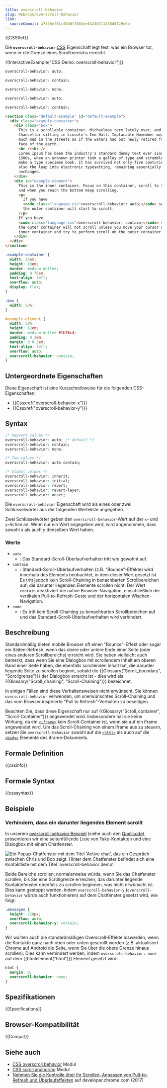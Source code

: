 ```yaml
---
title: overscroll-behavior
slug: Web/CSS/overscroll-behavior
l10n:
  sourceCommit: a7335ef81c49b0f7604ee64240711456d0f29e6b
---
```


{{CSSRef}}

Die **`overscroll-behavior`** [CSS](/de/docs/Web/CSS) Eigenschaft legt fest, was ein Browser tut, wenn er die Grenze eines Scrollbereichs erreicht.

{{InteractiveExample("CSS Demo: overscroll-behavior")}}

```css interactive-example-choice
overscroll-behavior: auto;
```

```css interactive-example-choice
overscroll-behavior: contain;
```

```css interactive-example-choice
overscroll-behavior: none;
```

```css interactive-example-choice
overscroll-behavior: auto;
```

```css interactive-example-choice
overscroll-behavior: contain;
```

```html interactive-example
<section class="default-example" id="default-example">
  <div class="example-container">
    <div class="box">
      This is a scrollable container. Michaelmas term lately over, and the Lord
      Chancellor sitting in Lincoln's Inn Hall. Implacable November weather. As
      much mud in the streets as if the waters had but newly retired from the
      face of the earth.
      <br /><br />
      Lorem Ipsum has been the industry's standard dummy text ever since the
      1500s, when an unknown printer took a galley of type and scrambled it to
      make a type specimen book. It has survived not only five centuries, but
      also the leap into electronic typesetting, remaining essentially
      unchanged.
    </div>
    <div id="example-element">
      This is the inner container. Focus on this container, scroll to the bottom
      and when you reach the bottom keep scrolling.
      <p>
        If you have
        <code class="language-css">overscroll-behavior: auto;</code> selected
        the outer container will start to scroll.
      </p>
      If you have
      <code class="language-css">overscroll-behavior: contain;</code> selected,
      the outer container will not scroll unless you move your cursor out of the
      inner container and try to perform scroll on the outer container.
    </div>
  </div>
</section>
```

```css interactive-example
.example-container {
  width: 35em;
  height: 18em;
  border: medium dotted;
  padding: 0.75em;
  text-align: left;
  overflow: auto;
  display: flex;
}

.box {
  width: 50%;
}

#example-element {
  width: 50%;
  height: 12em;
  border: medium dotted #1b76c4;
  padding: 0.3em;
  margin: 0 0.3em;
  text-align: left;
  overflow: auto;
  overscroll-behavior: contain;
}
```

## Untergeordnete Eigenschaften

Diese Eigenschaft ist eine Kurzschreibweise für die folgenden CSS-Eigenschaften:

- {{Cssxref("overscroll-behavior-x")}}
- {{Cssxref("overscroll-behavior-y")}}

## Syntax

```css
/* Keyword values */
overscroll-behavior: auto; /* default */
overscroll-behavior: contain;
overscroll-behavior: none;

/* Two values */
overscroll-behavior: auto contain;

/* Global values */
overscroll-behavior: inherit;
overscroll-behavior: initial;
overscroll-behavior: revert;
overscroll-behavior: revert-layer;
overscroll-behavior: unset;
```

Die `overscroll-behavior` Eigenschaft wird als eines oder zwei Schlüsselwörter aus der folgenden Werteliste angegeben.

Zwei Schlüsselwörter geben den `overscroll-behavior`-Wert auf der `x`- und `y`-Achse an. Wenn nur ein Wert angegeben wird, wird angenommen, dass sowohl x als auch y denselben Wert haben.

### Werte

- `auto`
  - : Das Standard-Scroll-Überlaufverhalten tritt wie gewohnt auf.
- `contain`
  - : Standard-Scroll-Überlaufverhalten (z.B. "Bounce"-Effekte) wird innerhalb des Elements beobachtet, in dem dieser Wert gesetzt ist. Es tritt jedoch kein Scroll-Chaining in benachbarten Scrollbereichen auf; die darunter liegenden Elemente scrollen nicht. Der Wert `contain` deaktiviert die native Browser-Navigation, einschließlich der vertikalen Pull-to-Refresh-Geste und der horizontalen Wischen-Navigation.
- `none`
  - : Es tritt kein Scroll-Chaining zu benachbarten Scrollbereichen auf und das Standard-Scroll-Überlaufverhalten wird verhindert.

## Beschreibung

Standardmäßig bieten mobile Browser oft einen "Bounce"-Effekt oder sogar ein Seiten-Refresh, wenn das obere oder untere Ende einer Seite (oder eines anderen Scrollbereichs) erreicht wird. Sie haben vielleicht auch bemerkt, dass wenn Sie eine Dialogbox mit scrollendem Inhalt am oberen Rand einer Seite haben, die ebenfalls scrollenden Inhalt hat, die darunter liegende Seite zu scrollen beginnt, sobald die {{Glossary("Scroll_boundary", "Scrollgrenze")}} der Dialogbox erreicht ist - dies wird als {{Glossary("Scroll_chaining", "Scroll-Chaining")}} bezeichnet.

In einigen Fällen sind diese Verhaltensweisen nicht erwünscht. Sie können `overscroll-behavior` verwenden, um unerwünschtes Scroll-Chaining und das vom Browser inspirierte "Pull to Refresh"-Verhalten zu beseitigen.

Beachten Sie, dass diese Eigenschaft nur auf {{Glossary("Scroll_container", "Scroll-Container")}} angewendet wird. Insbesondere hat sie keine Wirkung, da ein [`<iframe>`](/de/docs/Web/HTML/Element/iframe) kein Scroll-Container ist, wenn sie auf ein iframe angewendet wird. Um das Scroll-Chaining von einem iframe aus zu steuern, setzen Sie `overscroll-behavior` sowohl auf die [`<html>`](/de/docs/Web/HTML/Element/html) als auch auf die [`<body>`](/de/docs/Web/HTML/Element/body) Elemente des iframe-Dokuments.

## Formale Definition

{{cssinfo}}

## Formale Syntax

{{csssyntax}}

## Beispiele

### Verhindern, dass ein darunter liegendes Element scrollt

In unserem [overscroll-behavior Beispiel](https://mdn.github.io/css-examples/overscroll-behavior/) (siehe auch den [Quellcode](https://github.com/mdn/css-examples/tree/main/overscroll-behavior)), präsentieren wir eine seitenfüllende Liste von Fake-Kontakten und eine Dialogbox mit einem Chatfenster.

![Ein Popup-Chatfenster mit dem Titel 'Active chat', das ein Gespräch zwischen Chris und Bob zeigt. Hinter dem Chatfenster befindet sich eine Kontaktliste mit dem Titel 'overscroll-behavior demo'.](example.png)

Beide Bereiche scrollen; normalerweise würde, wenn Sie das Chatfenster scrollen, bis Sie eine Scrollgrenze erreichen, das darunter liegende Kontaktefenster ebenfalls zu scrollen beginnen, was nicht erwünscht ist. Dies kann gestoppt werden, indem `overscroll-behavior-y` (`overscroll-behavior` würde auch funktionieren) auf dem Chatfenster gesetzt wird, wie folgt:

```css
.messages {
  height: 220px;
  overflow: auto;
  overscroll-behavior-y: contain;
}
```

Wir wollten auch die standardmäßigen Overscroll-Effekte loswerden, wenn die Kontakte ganz nach oben oder unten gescrollt werden (z.B. aktualisiert Chrome auf Android die Seite, wenn Sie über die obere Grenze hinaus scrollen). Dies kann verhindert werden, indem `overscroll-behavior: none` auf dem {{htmlelement("html")}} Element gesetzt wird:

```css
html {
  margin: 0;
  overscroll-behavior: none;
}
```

## Spezifikationen

{{Specifications}}

## Browser-Kompatibilität

{{Compat}}

## Siehe auch

- [CSS overscroll behavior](/de/docs/Web/CSS/CSS_overscroll_behavior) Modul
- [CSS scroll anchoring](/de/docs/Web/CSS/CSS_scroll_anchoring) Modul
- [Nehmen Sie die Kontrolle über Ihr Scrollen: Anpassen von Pull-to-Refresh und Überlaufeffekten](https://developer.chrome.com/blog/overscroll-behavior) auf developer.chrome.com (2017)
